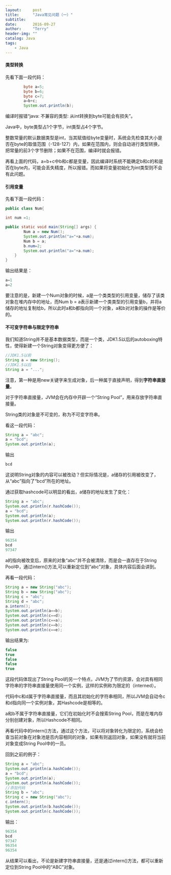 ```yaml
---
layout:     post
title:      "Java常见问题（一）"
subtitle:   
date:       2016-09-27
author:     "Terry"
header-img: ""
catalog: Java
tags:
    - Java
---
```

#### 类型转换
先看下面一段代码：
```java   
        byte a=5;
        byte b=6;
        byte c=7;
        a=b+c;
        System.out.println(b);
```
编译时报错“java: 不兼容的类型: 从int转换到byte可能会有损失”。

Java中，byte类型占1个字节，int类型占4个字节。

整数常量的默认数据类型是int，当其赋值给byte变量时，系统会先检查其大小是否在byte的取值范围（-128-127）内，如果在范围内，则会自动进行类型转换，把常量的前3个字节删除；如果不在范围，编译时就会报错。

再看上面的代码，a=b+c中b和c都是变量，因此编译时系统不能确定b和c的和是否在byte内，可能会丢失精度，所以报错。而如果将变量初始化为int类型则不会有此问题。

#### 引用变量
先看下面一段代码：
```java   
public class Num{

int num =1;

public static void main(String[] args) {
        Num a = new Num();
        System.out.println("a="+a.num);
        Num b = a;
        b.num=2;
        System.out.println("a="+a.num);
    }
}
```
输出结果是：
```java
a=1
a=2
```
要注意的是，新建一个Num对象的时候，a是一个类类型的引用变量，储存了该类对象在堆内存中的地址，而Num b = a表示新建一个类类型的引用变量b，并将a储存的地址复制给b，所以此时a和b都指向同一个对象，a和b对对象的操作是等价的。

#### 不可变字符串与限定字符串
我们知道String并不是基本数据类型，而是一个类，JDK1.5以后的autoboxing特性，使得新建一个String对象变得更方便了：
```java   
//JDK1.5以前
String a = new String();
//JDK1.5以后
String a = "...";      
```
注意，第一种是用new关键字来生成对象，后一种属于直接声明，得到**字符串直接量**。

对于字符串直接量，JVM会在内存中开辟一个“String Pool”，用来存放字符串直接量。

String类的对象是不可变的，称为不可变字符串。

看这一段代码：
```java
String a = "abc";
a = "bcd";
System.out.println(a);
```
输出
```java
bcd
```
这说明String对象的内容可以被改动？但实际情况是，a储存的引用被改变了，从“abc”指向了“bcd”所在的地址。

通过获取hashcode可以明显的看出，a储存的地址发生了变化：
```java
String a = "abc";
System.out.println(r.hashCode());
a = "bcd";
System.out.println(a);
System.out.println(r.hashCode());
```
输出
```java
96354
bcd
97347
```
a的指向被改变后，原来的对象“abc”并不会被清除，而是会一直存在于String Pool中，通过intern()方法,可以重新定位到“abc”对象，具体内容后面会讲到。

再看一段代码：
```java   
String a = new String("abc");
String b = new String("abc");
String c = "abc";
String d = "abc";
a.intern();
System.out.println(a==b);
System.out.println(c==d);
System.out.println(c==a);
System.out.println(c==b);
System.out.println(c==e);
```
输出结果为:
```java
false
true
false
false
true
```
这段代码体现出了String Pool的另一个特点，JVM为了节约资源，会对具有相同字符串的字符串直接量使用同一个实例，这样的实例称为限定的（interned）。

代码中c和d属于字符串直接量，而且其初始化的字符串相同，所以JVM会自动令c和d指向同一个实例对象，其Hashcode是相等的。

a和b不属于字符串直接量，它们在初始化时不会搜索String Pool，而是在堆内存分别创建对象，所以Hashcode不相同。

再看代码中的intern()方法，通过这个方法，可以将对象转化为限定的，系统会检查当前对象在对象池是否内容相同的对象，如果有则返回对象，如果没有就将当前对象变成String Pool中的一员。

回到之前的例子：
```java
String a = "abc";
System.out.println(a.hashCode());
a = "bcd";
System.out.println(a);
System.out.println(a.hashCode());
//添加代码
String b = "abc";
String c = new String("abc");
c.intern();
System.out.println(b.hashCode());
System.out.println(c.hashCode());
```
输出：
```java
96354
bcd
97347
96354
96354
```
从结果可以看出，不论是新建字符串直接量，还是通过intern()方法，都可以重新定位到String Pool中的“ABC”对象。


